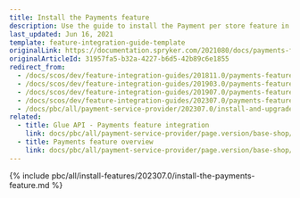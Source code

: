 ```yaml
---
title: Install the Payments feature
description: Use the guide to install the Payment per store feature in your project.
last_updated: Jun 16, 2021
template: feature-integration-guide-template
originalLink: https://documentation.spryker.com/2021080/docs/payments-feature-integration
originalArticleId: 31957fa5-b32a-4227-b6d5-42b89c6e1855
redirect_from:
  - /docs/scos/dev/feature-integration-guides/201811.0/payments-feature-integration.html
  - /docs/scos/dev/feature-integration-guides/201903.0/payments-feature-integration.html
  - /docs/scos/dev/feature-integration-guides/201907.0/payments-feature-integration.html
  - /docs/scos/dev/feature-integration-guides/202307.0/payments-feature-integration.html
  - /docs/pbc/all/payment-service-provider/202307.0/install-and-upgrade/install-the-payments-feature.html
related:
  - title: Glue API - Payments feature integration
    link: docs/pbc/all/payment-service-provider/page.version/base-shop/install-and-upgrade/install-the-payments-glue-api.html
  - title: Payments feature overview
    link: docs/pbc/all/payment-service-provider/page.version/base-shop/payments-feature-overview.html
---
```


{% include pbc/all/install-features/202307.0/install-the-payments-feature.md %} <!-- To edit, see /_includes/pbc/all/install-features/202307.0/install-the-payments-feature.md -->
